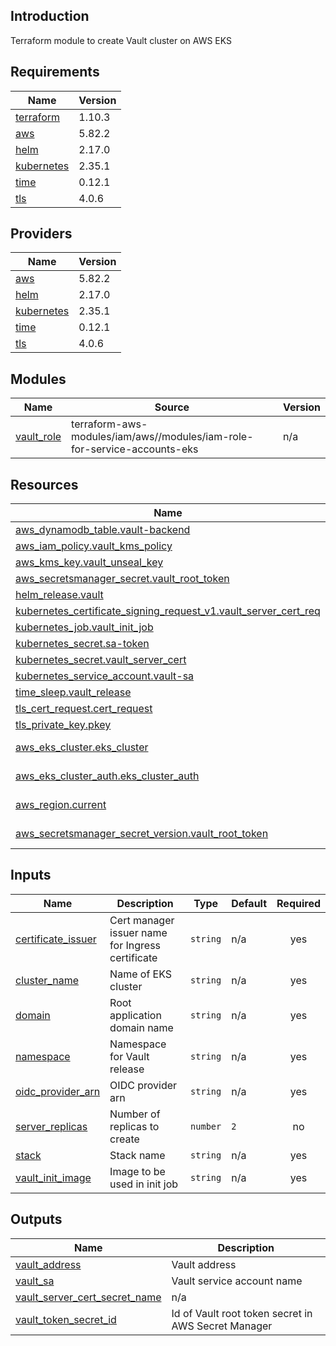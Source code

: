 ## Introduction
Terraform module to create Vault cluster on AWS EKS

<!-- BEGIN_TF_DOCS -->
## Requirements

| Name | Version |
|------|---------|
| <a name="requirement_terraform"></a> [terraform](#requirement\_terraform) | 1.10.3 |
| <a name="requirement_aws"></a> [aws](#requirement\_aws) | 5.82.2 |
| <a name="requirement_helm"></a> [helm](#requirement\_helm) | 2.17.0 |
| <a name="requirement_kubernetes"></a> [kubernetes](#requirement\_kubernetes) | 2.35.1 |
| <a name="requirement_time"></a> [time](#requirement\_time) | 0.12.1 |
| <a name="requirement_tls"></a> [tls](#requirement\_tls) | 4.0.6 |

## Providers

| Name | Version |
|------|---------|
| <a name="provider_aws"></a> [aws](#provider\_aws) | 5.82.2 |
| <a name="provider_helm"></a> [helm](#provider\_helm) | 2.17.0 |
| <a name="provider_kubernetes"></a> [kubernetes](#provider\_kubernetes) | 2.35.1 |
| <a name="provider_time"></a> [time](#provider\_time) | 0.12.1 |
| <a name="provider_tls"></a> [tls](#provider\_tls) | 4.0.6 |

## Modules

| Name | Source | Version |
|------|--------|---------|
| <a name="module_vault_role"></a> [vault\_role](#module\_vault\_role) | terraform-aws-modules/iam/aws//modules/iam-role-for-service-accounts-eks | n/a |

## Resources

| Name | Type |
|------|------|
| [aws_dynamodb_table.vault-backend](https://registry.terraform.io/providers/hashicorp/aws/5.82.2/docs/resources/dynamodb_table) | resource |
| [aws_iam_policy.vault_kms_policy](https://registry.terraform.io/providers/hashicorp/aws/5.82.2/docs/resources/iam_policy) | resource |
| [aws_kms_key.vault_unseal_key](https://registry.terraform.io/providers/hashicorp/aws/5.82.2/docs/resources/kms_key) | resource |
| [aws_secretsmanager_secret.vault_root_token](https://registry.terraform.io/providers/hashicorp/aws/5.82.2/docs/resources/secretsmanager_secret) | resource |
| [helm_release.vault](https://registry.terraform.io/providers/hashicorp/helm/2.17.0/docs/resources/release) | resource |
| [kubernetes_certificate_signing_request_v1.vault_server_cert_req](https://registry.terraform.io/providers/hashicorp/kubernetes/2.35.1/docs/resources/certificate_signing_request_v1) | resource |
| [kubernetes_job.vault_init_job](https://registry.terraform.io/providers/hashicorp/kubernetes/2.35.1/docs/resources/job) | resource |
| [kubernetes_secret.sa-token](https://registry.terraform.io/providers/hashicorp/kubernetes/2.35.1/docs/resources/secret) | resource |
| [kubernetes_secret.vault_server_cert](https://registry.terraform.io/providers/hashicorp/kubernetes/2.35.1/docs/resources/secret) | resource |
| [kubernetes_service_account.vault-sa](https://registry.terraform.io/providers/hashicorp/kubernetes/2.35.1/docs/resources/service_account) | resource |
| [time_sleep.vault_release](https://registry.terraform.io/providers/hashicorp/time/0.12.1/docs/resources/sleep) | resource |
| [tls_cert_request.cert_request](https://registry.terraform.io/providers/hashicorp/tls/4.0.6/docs/resources/cert_request) | resource |
| [tls_private_key.pkey](https://registry.terraform.io/providers/hashicorp/tls/4.0.6/docs/resources/private_key) | resource |
| [aws_eks_cluster.eks_cluster](https://registry.terraform.io/providers/hashicorp/aws/5.82.2/docs/data-sources/eks_cluster) | data source |
| [aws_eks_cluster_auth.eks_cluster_auth](https://registry.terraform.io/providers/hashicorp/aws/5.82.2/docs/data-sources/eks_cluster_auth) | data source |
| [aws_region.current](https://registry.terraform.io/providers/hashicorp/aws/5.82.2/docs/data-sources/region) | data source |
| [aws_secretsmanager_secret_version.vault_root_token](https://registry.terraform.io/providers/hashicorp/aws/5.82.2/docs/data-sources/secretsmanager_secret_version) | data source |

## Inputs

| Name | Description | Type | Default | Required |
|------|-------------|------|---------|:--------:|
| <a name="input_certificate_issuer"></a> [certificate\_issuer](#input\_certificate\_issuer) | Cert manager issuer name for Ingress certificate | `string` | n/a | yes |
| <a name="input_cluster_name"></a> [cluster\_name](#input\_cluster\_name) | Name of EKS cluster | `string` | n/a | yes |
| <a name="input_domain"></a> [domain](#input\_domain) | Root application domain name | `string` | n/a | yes |
| <a name="input_namespace"></a> [namespace](#input\_namespace) | Namespace for Vault release | `string` | n/a | yes |
| <a name="input_oidc_provider_arn"></a> [oidc\_provider\_arn](#input\_oidc\_provider\_arn) | OIDC provider arn | `string` | n/a | yes |
| <a name="input_server_replicas"></a> [server\_replicas](#input\_server\_replicas) | Number of replicas to create | `number` | `2` | no |
| <a name="input_stack"></a> [stack](#input\_stack) | Stack name | `string` | n/a | yes |
| <a name="input_vault_init_image"></a> [vault\_init\_image](#input\_vault\_init\_image) | Image to be used in init job | `string` | n/a | yes |

## Outputs

| Name | Description |
|------|-------------|
| <a name="output_vault_address"></a> [vault\_address](#output\_vault\_address) | Vault address |
| <a name="output_vault_sa"></a> [vault\_sa](#output\_vault\_sa) | Vault service account name |
| <a name="output_vault_server_cert_secret_name"></a> [vault\_server\_cert\_secret\_name](#output\_vault\_server\_cert\_secret\_name) | n/a |
| <a name="output_vault_token_secret_id"></a> [vault\_token\_secret\_id](#output\_vault\_token\_secret\_id) | Id of Vault root token secret in AWS Secret Manager |
<!-- END_TF_DOCS -->
